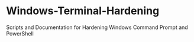 # Windows-Terminal-Hardening
Scripts and Documentation for Hardening Windows Command Prompt and PowerShell
